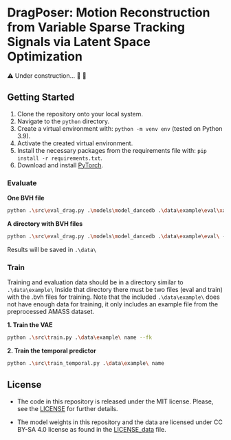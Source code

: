# DragPoser: Motion Reconstruction from Variable Sparse Tracking Signals via Latent Space Optimization

:warning: Under construction... :construction: :construction:

## Getting Started

1. Clone the repository onto your local system.
2. Navigate to the `python` directory.
3. Create a virtual environment with: ``python -m venv env`` (tested on Python 3.9).
4. Activate the created virtual environment.
5. Install the necessary packages from the requirements file with: ``pip install -r requirements.txt``.
6. Download and install [PyTorch](https://pytorch.org/get-started/locally/).

### Evaluate

**One BVH file**
```bash
python .\src\eval_drag.py .\models\model_dancedb .\data\example\eval\xample.bvh --config .\config\6_trackers_config.json
```

**A directory with BVH files**
```bash
python .\src\eval_drag.py .\models\model_dancedb .\data\example\eval\ --config .\config\6_trackers_config.json
```

Results will be saved in ``.\data\``

### Train

Training and evaluation data should be in a directory similar to ``.\data\example\``
Inside that directory there must be two files (eval and train) with the .bvh files for training.
Note that the included ``.\data\example\`` does not have enough data for training, it only includes an example file from the preprocessed AMASS dataset.


**1. Train the VAE**
```bash
python .\src\train.py .\data\example\ name --fk
```

**2. Train the temporal predictor**
```bash
python .\src\train_temporal.py .\data\example\ name
```

## License

- The code in this repository is released under the MIT license. Please, see the [LICENSE](LICENSE) for further details.

- The model weights in this repository and the data are licensed under CC BY-SA 4.0 license as found in the [LICENSE_data](LICENSE_data) file.
